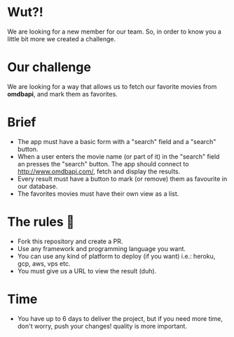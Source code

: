 # Wut?!

We are looking for a new member for our team. So, in order to know you a little bit more we created a challenge.

# Our challenge

We are looking for a way that allows us to fetch our favorite movies from **omdbapi**, and mark them as favorites.

# Brief

- The app must have a basic form with a "search" field and a "search" button.
- When a user enters the movie name (or part of it) in the "search" field an presses the "search" button. The app should connect to http://www.omdbapi.com/, fetch and display the results.
- Every result must have a button to mark (or remove) them as favourite in our database.
- The favorites movies must have their own view as a list.

# The rules 👀

- Fork this repository and create a PR.
- Use any framework and programming language you want.
- You can use any kind of platform to deploy (if you want) i.e.: heroku, gcp, aws, vps etc.
- You must give us a URL to view the result (duh).

# Time

- You have up to 6 days to deliver the project, but if you need more time, don't worry, push your changes! quality is more important.
